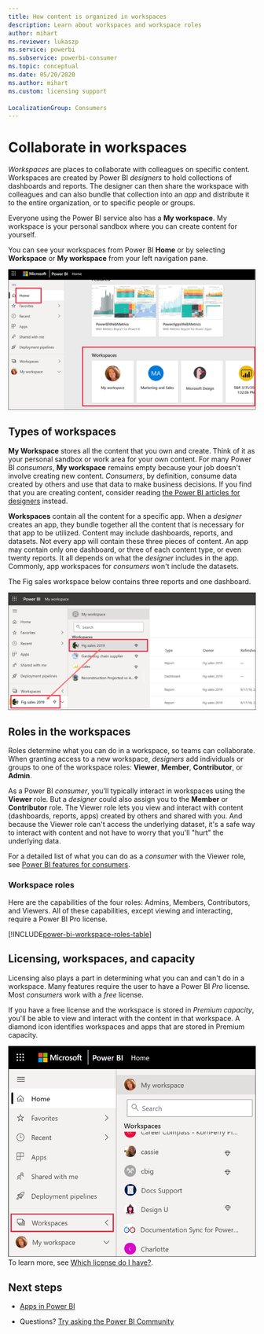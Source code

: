 ```yaml
---
title: How content is organized in workspaces
description: Learn about workspaces and workspace roles
author: mihart
ms.reviewer: lukaszp
ms.service: powerbi
ms.subservice: powerbi-consumer
ms.topic: conceptual
ms.date: 05/20/2020
ms.author: mihart
ms.custom: licensing support

LocalizationGroup: Consumers
---
```


# Collaborate in workspaces

 *Workspaces* are places to collaborate with colleagues on specific content. Workspaces are created by Power BI *designers* to hold collections of dashboards and reports. The designer can then share the workspace with colleagues and can also bundle that collection into an *app* and distribute it to the entire organization, or to specific people or groups. 

 Everyone using the Power BI service also has a **My workspace**.  My workspace is your personal sandbox where you can create content for yourself.

 You can see your workspaces from Power BI **Home** or by selecting **Workspace** or **My workspace** from your left navigation pane.

 ![navigation pane showing two types of workspaces](media/end-user-workspaces/power-bi-home.png)

## Types of workspaces
**My Workspace** stores all the content that you own and create. Think of it as your personal sandbox or work area for your own content. For many Power BI *consumers*, **My workspace** remains empty because your job doesn't involve creating new content. *Consumers*, by definition, consume data created by others and use that data to make business decisions. If you find that you are creating content, consider reading [the Power BI articles for designers](../create-reports/index.yml) instead.

**Workspaces** contain all the content for a specific app. When a *designer* creates an app, they bundle together all the content that is necessary for that app to be utilized. Content may include dashboards, reports, and datasets. Not every app will contain these three pieces of content. An app may contain only one dashboard, or three of each content type, or even twenty reports. It all depends on what the *designer* includes in the app. Commonly, app workspaces for *consumers* won't include the datasets.

The Fig sales workspace below contains three reports and one dashboard. 

![navigation pane showing two types of workspaces](media/end-user-workspaces/power-bi-app-workspace.png)

## Roles in the workspaces

Roles determine what you can do in a workspace, so teams can collaborate.  When granting access to a new workspace, *designers* add individuals or groups to one of the workspace roles: **Viewer**, **Member**, **Contributor**, or **Admin**. 


As a Power BI *consumer*, you'll typically interact in workspaces using the **Viewer** role. But a *designer* could also assign you to the **Member** or **Contributor** role. The Viewer role lets you view and interact with content (dashboards, reports, apps) created by others and shared with you. And because the Viewer role can't access the underlying dataset, it's a safe way to interact with content and not have to worry that you'll "hurt" the underlying data.


For a detailed list of what you can do as a *consumer* with the Viewer role, see [Power BI features for consumers](end-user-features.md).


### Workspace roles

Here are the capabilities of the four roles: Admins, Members, Contributors, and Viewers. All of these capabilities, except viewing and interacting, require a Power BI Pro license.

[!INCLUDE[power-bi-workspace-roles-table](../includes/power-bi-workspace-roles-table.md)]

## Licensing, workspaces, and capacity
Licensing also plays a part in determining what you can and can't do in a workspace. Many features require the user to have a Power BI *Pro* license. Most *consumers* work with a *free* license. 

If you have a free license and the workspace is stored in *Premium capacity*, you'll be able to view and interact with the content in that workspace. A diamond icon identifies workspaces and apps that are stored in Premium capacity.

![Workspaces selected](media/end-user-workspaces/power-bi-diamond.png)
To learn more, see [Which license do I have?](end-user-license.md).



## Next steps
* [Apps in Power BI](end-user-apps.md)    

* Questions? [Try asking the Power BI Community](https://community.powerbi.com/)

